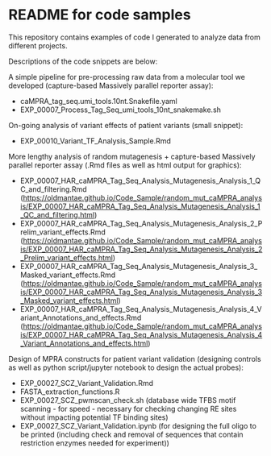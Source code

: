 # README for code samples

This repository contains examples of code I generated to analyze data from different projects.

Descriptions of the code snippets are below:

A simple pipeline for pre-processing raw data from a molecular tool we developed (capture-based Massively parallel reporter assay):
- caMPRA_tag_seq.umi_tools.10nt.Snakefile.yaml
- EXP_00007_Process_Tag_Seq_umi_tools_10nt_snakemake.sh

On-going analysis of variant effects of patient variants (small snippet):
- EXP_00010_Variant_TF_Analysis_Sample.Rmd

More lengthy analysis of random mutagenesis + capture-based Massively parallel reporter assay (.Rmd files as well as html output for graphics):
- EXP_00007_HAR_caMPRA_Tag_Seq_Analysis_Mutagenesis_Analysis_1_QC_and_filtering.Rmd
(https://oldmantae.github.io/Code_Sample/random_mut_caMPRA_analysis/EXP_00007_HAR_caMPRA_Tag_Seq_Analysis_Mutagenesis_Analysis_1_QC_and_filtering.html)
- EXP_00007_HAR_caMPRA_Tag_Seq_Analysis_Mutagenesis_Analysis_2_Prelim_variant_effects.Rmd
(https://oldmantae.github.io/Code_Sample/random_mut_caMPRA_analysis/EXP_00007_HAR_caMPRA_Tag_Seq_Analysis_Mutagenesis_Analysis_2_Prelim_variant_effects.html)
- EXP_00007_HAR_caMPRA_Tag_Seq_Analysis_Mutagenesis_Analysis_3_Masked_variant_effects.Rmd
(https://oldmantae.github.io/Code_Sample/random_mut_caMPRA_analysis/EXP_00007_HAR_caMPRA_Tag_Seq_Analysis_Mutagenesis_Analysis_3_Masked_variant_effects.html)
- EXP_00007_HAR_caMPRA_Tag_Seq_Analysis_Mutagenesis_Analysis_4_Variant_Annotations_and_effects.Rmd
(https://oldmantae.github.io/Code_Sample/random_mut_caMPRA_analysis/EXP_00007_HAR_caMPRA_Tag_Seq_Analysis_Mutagenesis_Analysis_4_Variant_Annotations_and_effects.html)

Design of MPRA constructs for patient variant validation (designing controls as well as python script/jupyter notebook to design the actual probes):
- EXP_00027_SCZ_Variant_Validation.Rmd
- FASTA_extraction_functions.R
- EXP_00027_SCZ_pwmscan_check.sh (database wide TFBS motif scanning - for speed - necessary for checking changing RE sites without impacting potential TF binding sites)
- EXP_00027_SCZ_Variant_Validation.ipynb (for designing the full oligo to be printed (including check and removal of sequences that contain restriction enzymes needed for experiment))
